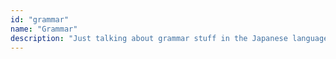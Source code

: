 ```yaml
---
id: "grammar"
name: "Grammar"
description: "Just talking about grammar stuff in the Japanese language. You should use it. It'll help!"
---
```

